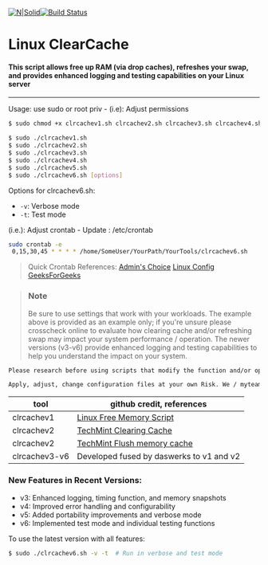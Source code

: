 [![N|Solid](https://cldup.com/dTxpPi9lDf.thumb.png)](https://nodesource.com/products/nsolid)[![Build Status](https://travis-ci.org/joemccann/dillinger.svg?branch=master)](https://travis-ci.org/joemccann/dillinger)
 # Linux ClearCache
 #### This script allows free up RAM (via drop caches), refreshes your swap, and provides enhanced logging and testing capabilities on your Linux server
--------------------------------------------
Usage: 
use sudo or root priv  - (i.e): Adjust permissions
```sh
$ sudo chmod +x clrcachev1.sh clrcachev2.sh clrcachev3.sh clrcachev4.sh clrcachev5.sh clrcachev6.sh
```
```sh
$ sudo ./clrcachev1.sh  
$ sudo ./clrcachev2.sh
$ sudo ./clrcachev3.sh
$ sudo ./clrcachev4.sh
$ sudo ./clrcachev5.sh
$ sudo ./clrcachev6.sh [options]
```
Options for clrcachev6.sh:
- `-v`: Verbose mode
- `-t`: Test mode

(i.e.): Adjust crontab - Update : /etc/crontab
```sh
sudo crontab -e
 0,15,30,45 * * * * /home/SomeUser/YourPath/YourTools/clrcachev6.sh
```
>Quick Crontab References:
> [Admin's Choice](https://www.adminschoice.com/crontab-quick-reference)
> [Linux Config](https://linuxconfig.org/linux-crontab-reference-guide)
> [GeeksForGeeks](https://www.geeksforgeeks.org/crontab-in-linux-with-examples/)

> ### Note   
>Be sure to use settings that work with your workloads. The example above is provided as an example only; if you're unsure please crosscheck online to evaluate how clearing cache and/or refreshing swap may impact your system performance / operation. The newer versions (v3-v6) provide enhanced logging and testing capabilities to help you understand the impact on your system.
```sh
Please research before using scripts that modify the function and/or operation of your system. Please leverage some of the references below to derive more information.

Apply, adjust, change configuration files at your own Risk. We / myteam / nor the references cited below are responsible for changes *you make to your system*. Enjoy!
```
| tool | github credit, references |
| ------ | ------ |
| clrcachev1 | [Linux Free Memory Script](https://github.com/jacob-israel/Linux-Free-Memory-Shell-Script) |
| clrcachev2 | [TechMint Clearing Cache ](https://www.tecmint.com/clear-ram-memory-cache-buffer-and-swap-space-on-linux/) |
| clrcachev2 | [TechMint Flush memory cache ](https://tecadmin.net/flush-memory-cache-on-linux-server/) |
| clrcachev3-v6 | Developed fused by daswerks to v1 and v2 |

### New Features in Recent Versions:
- v3: Enhanced logging, timing function, and memory snapshots
- v4: Improved error handling and configurability
- v5: Added portability improvements and verbose mode
- v6: Implemented test mode and individual testing functions

To use the latest version with all features:
```sh
$ sudo ./clrcachev6.sh -v -t  # Run in verbose and test mode
```